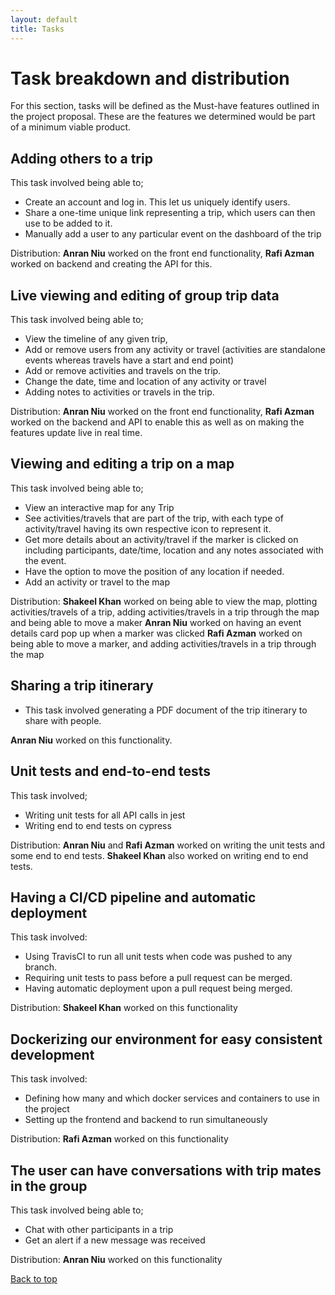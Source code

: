 ```yaml
---
layout: default
title: Tasks
---
```


# Task breakdown and distribution #

For this section, tasks will be defined as the Must-have features outlined in the project proposal.
These are the features we determined would be part of a minimum viable product.

## Adding others to a trip ##
This task involved being able to;
- Create an account and log in. This let us uniquely identify users.
- Share a one-time unique link representing a trip, which users can then use to be added to it.
- Manually add a user to any particular event on the dashboard of the trip

Distribution:
**Anran Niu** worked on the front end functionality,
**Rafi Azman** worked on backend and creating the API for this.

## Live viewing and editing of group trip data ##
This task involved being able to;
- View the timeline of any given trip,
- Add or remove users from any activity or travel (activities are standalone events whereas travels have a start and end point)
- Add or remove activities and travels on the trip.
- Change the date, time and location of any activity or travel
- Adding notes to activities or travels in the trip.

Distribution:
**Anran Niu** worked on the front end functionality,
**Rafi Azman** worked on the backend and API to enable this as well as on making the features update live in real time.

## Viewing and editing a trip on a map ##
This task involved being able to;
- View an interactive map for any Trip
- See activities/travels that are part of the trip, with each type of activity/travel having its own respective icon to represent it.
- Get more details about an activity/travel if the marker is clicked on including participants, date/time, location and any notes associated with the event.
- Have the option to move the position of any location if needed.
- Add an activity or travel to the map

Distribution:
**Shakeel Khan** worked on being able to view the map, plotting activities/travels of a trip, adding activities/travels in a trip through the map and being able to move a maker
**Anran Niu** worked on having an event details card pop up when a marker was clicked
**Rafi Azman** worked on being able to move a marker, and adding activities/travels in a trip through the map

## Sharing a trip itinerary ##
- This task involved generating a PDF document of the trip itinerary to share with people.

**Anran Niu** worked on this functionality.

## Unit tests and end-to-end tests ##
This task involved;
- Writing unit tests for all API calls in jest
- Writing end to end tests on cypress

Distribution:
**Anran Niu** and **Rafi Azman** worked on writing the unit tests and some end to end tests.
**Shakeel Khan** also worked on writing end to end tests.

## Having a CI/CD pipeline and automatic deployment ##
This task involved:
- Using TravisCI to run all unit tests when code was pushed to any branch.
- Requiring unit tests to pass before a pull request can be merged.
- Having automatic deployment upon a pull request being merged.

Distribution:
**Shakeel Khan** worked on this functionality

## Dockerizing our environment for easy consistent development ##
This task involved:
- Defining how many and which docker services and containers to use in the project
- Setting up the frontend and backend to run simultaneously  

Distribution:
**Rafi Azman** worked on this functionality

## The user can have conversations with trip mates in the group ##
This task involved being able to;
- Chat with other participants in a trip
- Get an alert if a new message was received

Distribution:
**Anran Niu** worked on this functionality

[Back to top](#task-breakdown-and-distribution)
